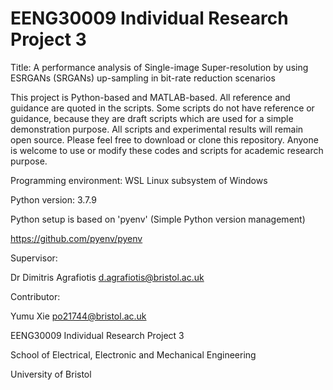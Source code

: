 # EENG30009 Individual Research Project 3

Title: A performance analysis of Single-image Super-resolution by using ESRGANs (SRGANs) up-sampling in bit-rate reduction scenarios

This project is Python-based and MATLAB-based. All reference and guidance are quoted in the scripts. Some scripts do not have reference or guidance, because they are draft scripts which are used for a simple demonstration purpose. All scripts and experimental results will remain open source. Please feel free to download or clone this repository. Anyone is welcome to use or modify these codes and scripts for academic research purpose.

Programming environment: WSL Linux subsystem of Windows

Python version: 3.7.9

Python setup is based on 'pyenv' (Simple Python version management)

https://github.com/pyenv/pyenv

Supervisor:

Dr Dimitris Agrafiotis d.agrafiotis@bristol.ac.uk

Contributor:

Yumu Xie po21744@bristol.ac.uk

EENG30009 Individual Research Project 3

School of Electrical, Electronic and Mechanical Engineering

University of Bristol
